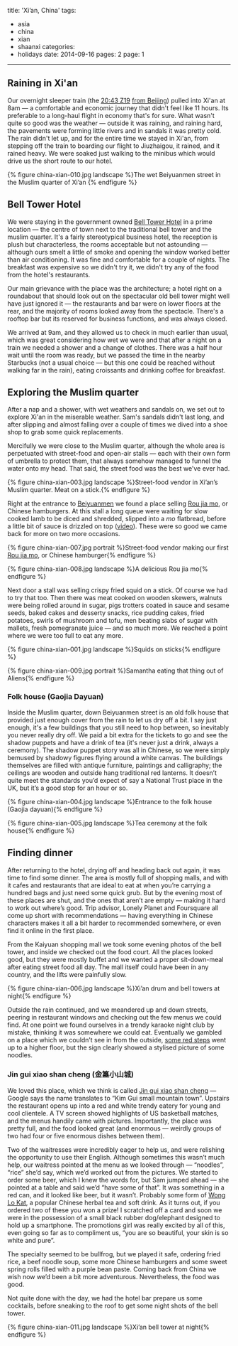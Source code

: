 title: 'Xi’an, China'
tags:
  - asia
  - china
  - xian
  - shaanxi
categories:
  - holidays
date: 2014-09-16
pages: 2
page: 1
---

## Raining in Xi'an

Our overnight sleeper train (the [20:43 Z19](http://www.seat61.com/China.htm) [from Beijing](/2014/09/beijing-china)) pulled into Xi'an at 8am — a comfortable and economic journey that didn't feel like 11 hours. Its preferable to a long-haul flight in economy that's for sure. What wasn't quite so good was the weather — outside it was raining, and raining hard, the pavements were forming little rivers and in sandals it was pretty cold. The rain didn't let up, and for the entire time we stayed in Xi'an, from stepping off the train to boarding our flight to Jiuzhaigou, it rained, and it rained heavy. We were soaked just walking to the minibus which would drive us the short route to our hotel.

{% figure china-xian-010.jpg landscape %}The wet Beiyuanmen street in the Muslim quarter of Xi’an {% endfigure %}

## Bell Tower Hotel

We were staying in the government owned [Bell Tower Hotel](http://www.tripadvisor.co.uk/Hotel_Review-g298557-d304930-Reviews-Bell_Tower_Hotel-Xi_an_Shaanxi.html) in a prime location — the centre of town next to the traditional bell tower and the muslim quarter. It's a fairly stereotypical business hotel, the reception is plush but characterless, the rooms acceptable but not astounding — although ours smelt a little of smoke and opening the window worked better than air conditioning. It was fine and comfortable for a couple of nights. The breakfast was expensive so we didn't try it, we didn't try any of the food from the hotel's restaurants.

Our main grievance with the place was the architecture; a hotel right on a roundabout that should look out on the spectacular old bell tower might well have just ignored it — the restaurants and bar were on lower floors at the rear, and the majority of rooms looked away from the spectacle. There's a rooftop bar but its reserved for business functions, and was always closed.

We arrived at 9am, and they allowed us to check in much earlier than usual, which was great considering how wet we were and that after a night on a train we needed a shower and a change of clothes. There was a half hour wait until the room was ready, but we passed the time in the nearby Starbucks (not a usual choice — but this one could be reached without walking far in the rain), eating croissants and drinking coffee for breakfast.

## Exploring the Muslim quarter

After a nap and a shower, with wet weathers and sandals on, we set out to explore Xi'an in the miserable weather. Sam's sandals didn't last long, and after slipping and almost falling over a couple of times we dived into a shoe shop to grab some quick replacements.

Mercifully we were close to the Muslim quarter, although the whole area is perpetuated with street-food and open-air stalls — each with their own form of umbrella to protect them, that always somehow managed to funnel the water onto my head. That said, the street food was the best we've ever had.

{% figure china-xian-003.jpg landscape %}Street-food vendor in Xi’an’s Muslim quarter. Meat on a stick.{% endfigure %}

Right at the entrance to [Beiyuanmen](http://www.tripadvisor.co.uk/Attraction_Review-g298557-d1805544-Reviews-Beiyuanmen_Street-Xi_an_Shaanxi.html) we found a place selling [Rou jia mo](http://en.wikipedia.org/wiki/Rou_jia_mo), or Chinese hamburgers. At this stall a long queue were waiting for slow cooked lamb to be diced and shredded, slipped into a _mo_ flatbread, before a little bit of sauce is drizzled on top ([video](http://instagram.com/p/s6vGQlNFGg/)). These were so good we came back for more on two more occasions.

{% figure china-xian-007.jpg portrait %}Street-food vendor making our first [Rou jia mo](http://en.wikipedia.org/wiki/Rou_jia_mo), or Chinese hamburger{% endfigure %}

{% figure china-xian-008.jpg landscape %}A delicious Rou jia mo{% endfigure %}

Next door a stall was selling crispy fried squid on a stick. Of course we had to try that too. Then there was meat cooked on wooden skewers, walnuts were being rolled around in sugar, pigs trotters coated in sauce and sesame seeds, baked cakes and desserty snacks, rice pudding cakes, fried potatoes, swirls of mushroom and tofu, men beating slabs of sugar with mallets, fresh pomegranate juice — and so much more. We reached a point where we were too full to eat any more.

{% figure china-xian-001.jpg landscape %}Squids on sticks{% endfigure %}

{% figure china-xian-009.jpg portrait %}Samantha eating that thing out of Aliens{% endfigure %}

### Folk house (Gaojia Dayuan)

Inside the Muslim quarter, down Beiyuanmen street is an old folk house that provided just enough cover from the rain to let us dry off a bit. I say just enough, it's a few buildings that you still need to hop between, so inevitably you never really dry off. We paid a bit extra for the tickets to go and see the shadow puppets and have a drink of tea (it's never just a drink, always a ceremony). The shadow puppet story was all in Chinese, so we were simply bemused by shadowy figures flying around a white canvas. The buildings themselves are filled with antique furniture, paintings and calligraphy; the ceilings are wooden and outside hang traditional red lanterns. It doesn’t quite meet the standards you’d expect of say a National Trust place in the UK, but it’s a good stop for an hour or so.

{% figure china-xian-004.jpg landscape %}Entrance to the folk house (Gaojia dayuan){% endfigure %}

{% figure china-xian-005.jpg landscape %}Tea ceremony at the folk house{% endfigure %}

## Finding dinner

After returning to the hotel, drying off and heading back out again, it was time to find some dinner. The area is mostly full of shopping malls, and with it cafes and restaurants that are ideal to eat at when you’re carrying a hundred bags and just need some quick grub. But by the evening most of these places are shut, and the ones that aren’t are empty — making it hard to work out where’s good. Trip advisor, Lonely Planet and Foursquare all come up short with recommendations — having everything in Chinese characters makes it all a bit harder to recommended somewhere, or even find it online in the first place.

From the Kaiyuan shopping mall we took some evening photos of the bell tower, and inside we checked out the food court. All the places looked good, but they were mostly buffet and we wanted a proper sit-down-meal after eating street food all day. The mall itself could have been in any country, and the lifts were painfully slow.

{% figure china-xian-006.jpg landscape %}Xi’an drum and bell towers at night{% endfigure %}

Outside the rain continued, and we meandered up and down streets, peering in restaurant windows and checking out the few menus we could find. At one point we found ourselves in a trendy karaoke night club by mistake, thinking it was somewhere we could eat. Eventually we gambled on a place which we couldn’t see in from the outside, [some red steps](http://www.dianping.com/photos/78216520) went up to a higher floor, but the sign clearly showed a stylised picture of some noodles.

### Jin gui xiao shan cheng (金簋小山城)

We loved this place, which we think is called [Jin gui xiao shan cheng](http://www.dianping.com/shop/18406430) — Google says the name translates to “Kim Gui small mountain town”. Upstairs the restaurant opens up into a red and white trendy eatery for young and cool clientele. A TV screen showed highlights of US basketball matches, and the menus handily came with pictures. Importantly, the place was pretty full, and the food looked great (and enormous — weirdly groups of two had four or five enormous dishes between them).

Two of the waitresses were incredibly eager to help us, and were relishing the opportunity to use their English. Although sometimes this wasn’t much help, our waitress pointed at the menu as we looked through — “noodles”, “rice” she’d say, which we’d worked out from the pictures. We started to order some beer, which I knew the words for, but Sam jumped ahead — she pointed at a table and said we’d “have some of that”. It was something in a red can, and it looked like beer, but it wasn’t. Probably some form of [Wong Lo Kat](http://en.wikipedia.org/wiki/Wong_Lo_Kat), a popular Chinese herbal tea and soft drink. As it turns out, if you ordered two of these you won a prize! I scratched off a card and soon we were in the possession of a small black rubber dog/elephant designed to hold up a smartphone. The promotions girl was really excited by all of this, even going so far as to compliment us, “you are so beautiful, your skin is so white and pure”.

The specialty seemed to be bullfrog, but we played it safe, ordering fried rice, a beef noodle soup, some more Chinese hamburgers and some sweet spring rolls filled with a purple bean paste. Coming back from China we wish now we’d been a bit more adventurous. Nevertheless, the food was good.

Not quite done with the day, we had the hotel bar prepare us some cocktails, before sneaking to the roof to get some night shots of the bell tower.

{% figure china-xian-011.jpg landscape %}Xi’an bell tower at night{% endfigure %}
